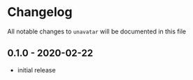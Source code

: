 # Changelog

All notable changes to `unavatar` will be documented in this file

## 0.1.0 - 2020-02-22

- initial release

